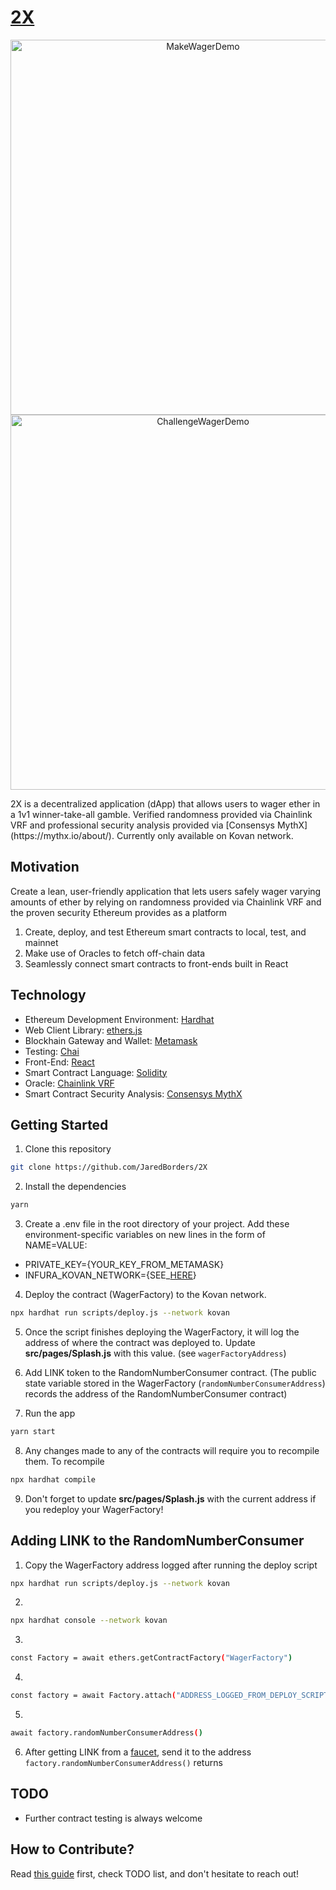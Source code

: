 # [2X](https://jaredborders.github.io/2X/)
<p align="center">
  <img src="/MakeWagerDemo1.gif" width="600" height="600" alt="MakeWagerDemo"/>
  <img src="/ChallengeWagerDemo1.gif" width="600" height="600" alt="ChallengeWagerDemo"/>
</p>
2X is a decentralized application (dApp) that allows users to wager ether in a 1v1 winner-take-all gamble. Verified randomness provided via Chainlink VRF and professional security analysis provided via [Consensys MythX](https://mythx.io/about/). Currently only available on Kovan network.

## Motivation
Create a lean, user-friendly application that lets users safely wager varying amounts of ether by relying on randomness provided via Chainlink VRF and the proven security Ethereum provides as a platform
1. Create, deploy, and test Ethereum smart contracts to local, test, and mainnet
2. Make use of Oracles to fetch off-chain data
3. Seamlessly connect smart contracts to front-ends built in React

## Technology
* Ethereum Development Environment: [Hardhat](https://hardhat.org)
* Web Client Library: [ethers.js](https://docs.ethers.io/v5/)
* Blockhain Gateway and Wallet: [Metamask](https://metamask.io)
* Testing: [Chai](https://www.chaijs.com)
* Front-End: [React](https://reactjs.org)
* Smart Contract Language: [Solidity](https://docs.soliditylang.org/en/v0.8.0/)
* Oracle: [Chainlink VRF](https://docs.chain.link/docs/chainlink-vrf)
* Smart Contract Security Analysis: [Consensys MythX](https://mythx.io/about/)

## Getting Started
1. Clone this repository

```sh
git clone https://github.com/JaredBorders/2X 
```

2. Install the dependencies

```sh
yarn
```

3. Create a .env file in the root directory of your project. Add these environment-specific variables on new lines in the form of NAME=VALUE: 
* PRIVATE_KEY={YOUR_KEY_FROM_METAMASK}
* INFURA_KOVAN_NETWORK={SEE_[HERE](https://infura.io/)}

4. Deploy the contract (WagerFactory) to the Kovan network.

```sh
npx hardhat run scripts/deploy.js --network kovan
```

5. Once the script finishes deploying the WagerFactory, it will log the address of where the contract was deployed to. Update __src/pages/Splash.js__ with this value. (see `wagerFactoryAddress`)

6. Add LINK token to the RandomNumberConsumer contract. (The public state variable stored in the WagerFactory (`randomNumberConsumerAddress`) records the address of the RandomNumberConsumer contract)

7. Run the app

```sh
yarn start
```

8. Any changes made to any of the contracts will require you to recompile them. To recompile

```sh
npx hardhat compile
```

9. Don't forget to update __src/pages/Splash.js__ with the current address if you redeploy your WagerFactory!

## Adding LINK to the RandomNumberConsumer
1. Copy the WagerFactory address logged after running the deploy script 
```sh
npx hardhat run scripts/deploy.js --network kovan
```

2. 
```sh
npx hardhat console --network kovan 
```

3. 
```sh
const Factory = await ethers.getContractFactory("WagerFactory")
```

4. 
```sh 
const factory = await Factory.attach("ADDRESS_LOGGED_FROM_DEPLOY_SCRIPT")
```

5.
```sh
await factory.randomNumberConsumerAddress()
```

6. After getting LINK from a [faucet](https://kovan.chain.link/), send it to the address `factory.randomNumberConsumerAddress()` returns

## TODO
* Further contract testing is always welcome

## How to Contribute?
Read [this guide](https://opensource.guide/how-to-contribute/) first, check TODO list, and don't hesitate to reach out!

